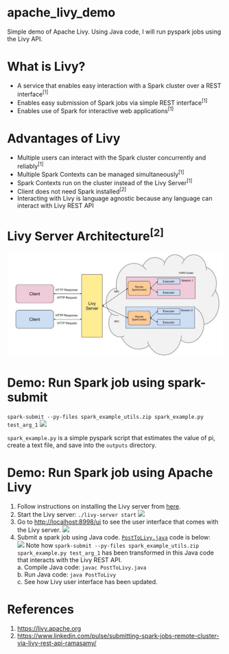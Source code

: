# apache_livy_demo
Simple demo of Apache Livy. Using Java code, I will run pyspark jobs using the Livy API.

# What is Livy?
* A service that enables easy interaction with a Spark cluster over a REST interface<sup>[1]</sup>
* Enables easy submission of Spark jobs via simple REST interface<sup>[1]</sup>
* Enables use of Spark for interactive web applications<sup>[1]</sup>

# Advantages of Livy
* Multiple users can interact with the Spark cluster concurrently and reliably<sup>[1]</sup>
* Multiple Spark Contexts can be managed simultaneously<sup>[1]</sup>
* Spark Contexts run on the cluster instead of the Livy Server<sup>[1]</sup>
* Client does not need Spark installed<sup>[2]</sup>
* Interacting with Livy is language agnostic because any language can interact with Livy REST API

# Livy Server Architecture<sup>[2]</sup>
![](https://github.com/danielhanbitlee/apache_livy_demo/blob/master/images/livy_server_architecture.png)

# Demo: Run Spark job using spark-submit

```spark-submit --py-files spark_example_utils.zip spark_example.py test_arg_1```
![](https://github.com/danielhanbitlee/apache_livy_demo/blob/master/images/spark_submit_cmd.png)

`spark_example.py` is a simple pyspark script that estimates the value of pi, create a text file, and save into the `outputs` directory.
# Demo: Run Spark job using Apache Livy

1. Follow instructions on installing the Livy server from [here](https://github.com/apache/incubator-livy).
2. Start the Livy server:
    ```./livy-server start```
    ![](https://github.com/danielhanbitlee/apache_livy_demo/blob/master/images/livy_server_start.png)
3. Go to <http://localhost:8998/ui> to see the user interface that comes with the Livy server.
    ![](https://github.com/danielhanbitlee/apache_livy_demo/blob/master/images/initial_livy_ui.png)
4. Submit a spark job using Java code. [`PostToLivy.java`](https://github.com/danielhanbitlee/apache_livy_demo/blob/master/src/PostToLivy.java) code is below:  
    ![](https://github.com/danielhanbitlee/apache_livy_demo/blob/master/images/PostToLivy.png)
    Note how ```spark-submit --py-files spark_example_utils.zip spark_example.py test_arg_1``` has been transformed in this Java code that interacts with the Livy REST API.  
      a. Compile Java code: ```javac PostToLivy.java```  
      b. Run Java code: ```java PostToLivy```  
      c. See how Livy user interface has been updated.
# References
1. <https://livy.apache.org>
2. <https://www.linkedin.com/pulse/submitting-spark-jobs-remote-cluster-via-livy-rest-api-ramasamy/>
